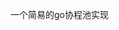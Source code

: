 <!--
 * @Author: peer
 * @Date: 2021-06-20 17:11:01
 * @LastEditTime: 2021-06-20 17:12:14
 * @Description: file content
-->

一个简易的go协程池实现
